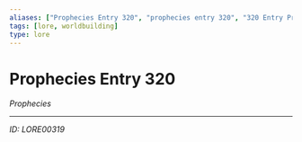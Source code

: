 ```yaml
---
aliases: ["Prophecies Entry 320", "prophecies entry 320", "320 Entry Prophecies"]
tags: [lore, worldbuilding]
type: lore
---
```


# Prophecies Entry 320

*Prophecies*

---
*ID: LORE00319*